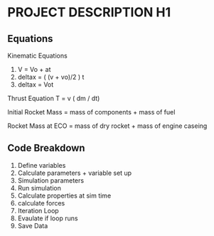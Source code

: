 # PROJECT DESCRIPTION H1



## Equations
Kinematic Equations
1. V = Vo + at
2. deltax = ( (v + vo)/2 ) t
3. deltax = Vot 

Thrust Equation
T = v ( dm / dt)

Initial Rocket Mass = mass of components + mass of fuel

Rocket Mass at ECO = mass of dry rocket + mass of engine caseing

## Code Breakdown
1. Define variables
2. Calculate parameters + variable set up
3. Simulation parameters
4. Run simulation
  5. Calculate properties at sim time
  6. calculate forces
7. Iteration Loop
8. Evaulate if loop runs
9. Save Data
   
